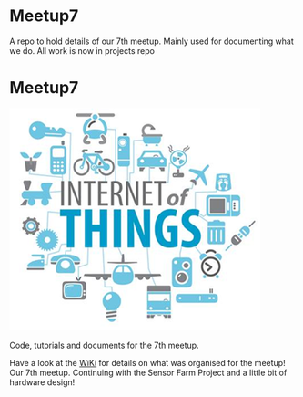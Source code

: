 # Meetup7
A repo to hold details of our 7th meetup. Mainly used for documenting what we do. All work is now in projects repo 


# Meetup7
![IoT Main Image](https://github.com/SRUK-IoT-Meetup/assets/blob/master/images/iot-main.png)

Code, tutorials and documents for the 7th meetup.

Have a look at the [WiKi](https://github.com/SamsungResearchUK-IoT-Meetup/Meetup7/wiki) for details on what was organised for the meetup!
Our 7th meetup. Continuing with the Sensor Farm Project and a little bit of hardware design! 
